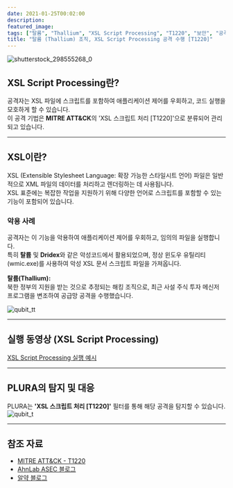 ```yaml
---
date: 2021-01-25T00:02:00
description: 
featured_image: 
tags: ["탈륨", "Thallium", "XSL Script Processing", "T1220", "보안", "공격 기법", "WMIC", "마이터 ATT&CK"]
title: "탈륨 (Thallium) 조직, XSL Script Processing 공격 수행 [T1220]"
---
```


![shutterstock_298555268_0](https://github.com/user-attachments/assets/95568d22-9a84-45f4-901e-854210c30030)

## XSL Script Processing란?

공격자는 XSL 파일에 스크립트를 포함하여 애플리케이션 제어를 우회하고, 코드 실행을 모호하게 할 수 있습니다.  
이 공격 기법은 **MITRE ATT&CK**의 'XSL 스크립트 처리 [T1220]'으로 분류되어 관리되고 있습니다.

---

## XSL이란?

XSL (Extensible Stylesheet Language: 확장 가능한 스타일시트 언어) 파일은 일반적으로 XML 파일의 데이터를 처리하고 렌더링하는 데 사용됩니다.  
XSL 표준에는 복잡한 작업을 지원하기 위해 다양한 언어로 스크립트를 포함할 수 있는 기능이 포함되어 있습니다.

### 악용 사례
공격자는 이 기능을 악용하여 애플리케이션 제어를 우회하고, 임의의 파일을 실행합니다.  
특히 **탈륨** 및 **Dridex**와 같은 악성코드에서 활용되었으며, 정상 윈도우 유틸리티(wmic.exe)를 사용하여 악성 XSL 문서 스크립트 파일을 가져옵니다.

**탈륨(Thallium):**  
북한 정부의 지원을 받는 것으로 추정되는 해킹 조직으로, 최근 사설 주식 투자 메신저 프로그램을 변조하여 공급망 공격을 수행했습니다.  

![qubit_tt](https://github.com/user-attachments/assets/f5653c30-9007-484b-88bf-3f1e3f55a87b)

---

## 실행 동영상 (XSL Script Processing)

[XSL Script Processing 실행 예시](https://docs.plura.io/ko/video/demo/web/xsl)

---

## PLURA의 탐지 및 대응

PLURA는 **'XSL 스크립트 처리 [T1220]'** 필터를 통해 해당 공격을 탐지할 수 있습니다.  
![qubit_t](https://github.com/user-attachments/assets/950a7355-2735-4c39-97ec-8754075e39a4)

---

## 참조 자료

- [MITRE ATT&CK - T1220](https://attack.mitre.org/techniques/T1220/)
- [AhnLab ASEC 블로그](https://asec.ahnlab.com/ko/1344/)
- [알약 블로그](https://blog.alyac.co.kr/3489/)
